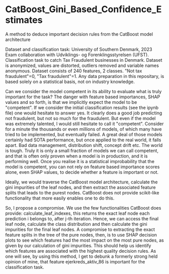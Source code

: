 # CatBoost_Gini_Based_Confidence_Estimates
A method to deduce important decision rules from the CatBoost model architecture

Dataset and classification task:
University of Southern Denmark, 2023 Exam collaboration with Udviklings- og Forenklingsstyrelsen (UFST). Classification task to catch Tax Fraudulent businesses in Denmark. Dataset is anonymized, values are distorted, outliers removed and variable names anonymous. Dataset consists of 240 features, 2 classes. "Not tax fraudulent"=0, "Tax fraudulent"=1. Any data preparation in this repositary, is based solely on a statistical basis, not on industry knowledge. 

Can we consider the model competent in its ability to evaluate what is truly important for the task? 
The danger with feature based importances, SHAP values and so forth, is that we implicitly expect the model to be "competent". If we consider the initial classification results (see the ipynb file) one would hesitate to answer yes. It clearly does a good job predicting not fraudulent, but not so much for the fraudulent. 
But even if the model was extremely talented, I would still hesitate to call it "competent". Consider for a minute the thousands or even millions of models, of which many have tried to be implemented, but eventually failed. A great deal of those models certainly had SOTA performance, but once applied to the real world, it falls apart. Bad data management, distribution shift, concept drift etc. The world is tough. Truly it is only a small fraction of models we can call competent, and that is often only proven when a model is in production, and it is performing well. Once you realise it is a statistical improbability that the model is competent, you can not rely on feature based importance scores alone, even SHAP values, to decide whether a feature is important or not.  

Ideally, we would traverse the CatBoost model architecture, calculate the gini impurities of the leaf nodes, and then extract the associated feature splits that leads to the purest nodes. CatBoost does not provide scikit-like functionality that more easily enables one to do this. 

So, I propose a compromise. We use the few functionalities CatBoost does provide: calculate_leaf_indexes, this returns the exact leaf node each prediction i belongs to, after j-th iteration. Hence, we can access the final leaf node, calculate the class distribution and then calculate the gini impurities for the final leaf nodes. A compromise to extracting the exact feature splits in the tree of the pure nodes, then, is to use SHAP decision plots to see which features had the most impact on the most pure nodes, as given by our calculation of gini impurities. This should help us identify which features are associated with the highest quality decision rules. As one will see, by using this method, I get to debunk a formerly strong held opinion of mine, that feature ejerkreds_aktiv_86 is important for the classification task. 
